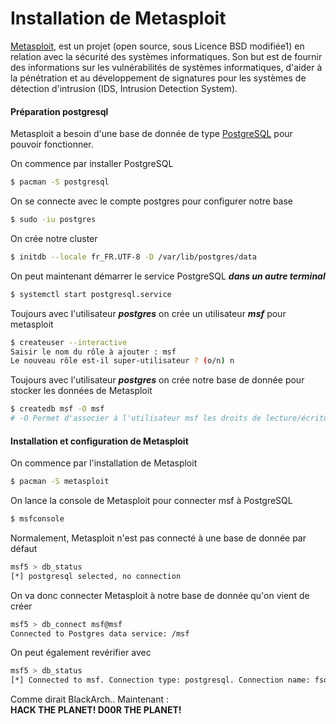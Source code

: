 # Installation de Metasploit

[Metasploit](https://wiki.archlinux.org/index.php/Metasploit_Framework), est un projet (open source, sous Licence BSD modifiée1) en relation avec la sécurité des systèmes informatiques. Son but est de fournir des informations sur les vulnérabilités de systèmes informatiques, d'aider à la pénétration et au développement de signatures pour les systèmes de détection d'intrusion (IDS, Intrusion Detection System).   


#### Préparation postgresql ####

Metasploit a besoin d'une base de donnée de type [PostgreSQL](https://wiki.archlinux.org/index.php/PostgreSQL) pour pouvoir fonctionner. 

On commence par installer PostgreSQL
```bash
$ pacman -S postgresql
```
On se connecte avec le compte postgres pour configurer notre base
```bash
$ sudo -iu postgres
```

On crée notre cluster
```bash
$ initdb --locale fr_FR.UTF-8 -D /var/lib/postgres/data
```

On peut maintenant démarrer le service PostgreSQL ***dans un autre terminal***
```bash
$ systemctl start postgresql.service
```

Toujours avec l'utilisateur ***postgres*** on crée un utilisateur ***msf*** pour metasploit
```bash
$ createuser --interactive
Saisir le nom du rôle à ajouter : msf
Le nouveau rôle est-il super-utilisateur ? (o/n) n
```

Toujours avec l'utilisateur ***postgres*** on crée notre base de donnée pour stocker les données de Metasploit
```bash
$ createdb msf -O msf
# -O Permet d'associer à l'utilisateur msf les droits de lecture/écriture sur la base msf
```

#### Installation et configuration de Metasploit ####

On commence par l'installation de Metasploit
```bash
$ pacman -S metasploit
```

On lance la console de Metasploit pour connecter msf à PostgreSQL
```bash
$ msfconsole
```

Normalement, Metasploit n'est pas connecté à une base de donnée par défaut
```bash
msf5 > db_status
[*] postgresql selected, no connection
```

On va donc connecter Metasploit à notre base de donnée qu'on vient de créer
```bash
msf5 > db_connect msf@msf
Connected to Postgres data service: /msf
```

On peut également revérifier avec 
```bash
msf5 > db_status 
[*] Connected to msf. Connection type: postgresql. Connection name: fsociety.
```

Comme dirait BlackArch.. Maintenant :  
**HACK THE PLANET! D00R THE PLANET!**